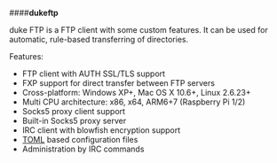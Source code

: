 ####**dukeftp**

duke FTP is a FTP client with some custom features. It can be used for automatic, rule-based transferring of directories.

Features:

* FTP client with AUTH SSL/TLS support
* FXP support for direct transfer between FTP servers
* Cross-platform: Windows XP+, Mac OS X 10.6+, Linux 2.6.23+
* Multi CPU architecture: x86, x64, ARM6+7 (Raspberry Pi 1/2)
* Socks5 proxy client support
* Built-in Socks5 proxy server
* IRC client with blowfish encryption support
* [TOML](https://github.com/toml-lang/toml) based configuration files
* Administration by IRC commands
